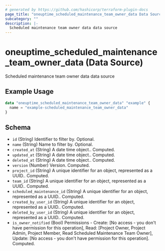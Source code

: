 ```yaml
---
# generated by https://github.com/hashicorp/terraform-plugin-docs
page_title: "oneuptime_scheduled_maintenance_team_owner_data Data Source - oneuptime"
subcategory: ""
description: |-
  Scheduled maintenance team owner data data source
---
```


# oneuptime_scheduled_maintenance_team_owner_data (Data Source)

Scheduled maintenance team owner data data source

## Example Usage

```terraform
data "oneuptime_scheduled_maintenance_team_owner_data" "example" {
  name = "example-scheduled_maintenance_team_owner_data"
}
```

## Schema

- `id` (String) Identifier to filter by. Optional.
- `name` (String) Name to filter by. Optional.
- `created_at` (String) A date time object.. Computed.
- `updated_at` (String) A date time object.. Computed.
- `deleted_at` (String) A date time object.. Computed.
- `version` (Number) Version. Computed.
- `project_id` (String) A unique identifier for an object, represented as a UUID.. Computed.
- `team_id` (String) A unique identifier for an object, represented as a UUID.. Computed.
- `scheduled_maintenance_id` (String) A unique identifier for an object, represented as a UUID.. Computed.
- `created_by_user_id` (String) A unique identifier for an object, represented as a UUID.. Computed.
- `deleted_by_user_id` (String) A unique identifier for an object, represented as a UUID.. Computed.
- `is_owner_notified` (Bool) Permissions - Create: [No access - you don't have permission for this operation], Read: [Project Owner, Project Admin, Project Member, Read Scheduled Maintenance Team Owner], Update: [No access - you don't have permission for this operation]. Computed.
